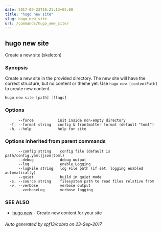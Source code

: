 ```yaml
---
date: 2017-09-23T10:21:13+02:00
title: "hugo new site"
slug: hugo_new_site
url: /commands/hugo_new_site/
---
```

## hugo new site

Create a new site (skeleton)

### Synopsis


Create a new site in the provided directory.
The new site will have the correct structure, but no content or theme yet.
Use `hugo new [contentPath]` to create new content.

```
hugo new site [path] [flags]
```

### Options

```
      --force           init inside non-empty directory
  -f, --format string   config & frontmatter format (default "toml")
  -h, --help            help for site
```

### Options inherited from parent commands

```
      --config string    config file (default is path/config.yaml|json|toml)
      --debug            debug output
      --log              enable Logging
      --logFile string   log File path (if set, logging enabled automatically)
      --quiet            build in quiet mode
  -s, --source string    filesystem path to read files relative from
  -v, --verbose          verbose output
      --verboseLog       verbose logging
```

### SEE ALSO
* [hugo new](/commands/hugo_new/)	 - Create new content for your site

###### Auto generated by spf13/cobra on 23-Sep-2017
